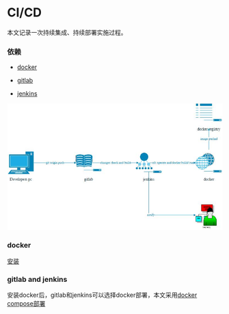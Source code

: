 # CI/CD
本文记录一次持续集成、持续部署实施过程。
### 依赖

+ [docker](https://www.docker.com/)

+ [gitlab](https://about.gitlab.com/)

+ [jenkins](https://jenkins.io/)

![structure](https://github.com/wanmbv/docker-gitlab-jenkins/blob/master/structure.jpg)

### docker
[安装](https://github.com/wanmbv/docker_practice/blob/master/install/centos.md)

### gitlab and jenkins
安装docker后，gitlab和jenkins可以选择docker部署，本文采用[docker compose部署]()
